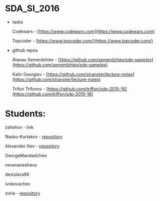 # SDA_SI_2016

* tasks

    Codewars - [https://www.codewars.com](https://www.codewars.com)
    
    Topcoder - [https://www.topcoder.com/](https://www.topcoder.com/)
  
  
* github repos

    Atanas Semerdzhiev - [https://github.com/semerdzhiev/sdp-samples](https://github.com/semerdzhiev/sdp-samples)
  
    Kalin Georgiev - [https://github.com/stranxter/lecture-notes](https://github.com/stranxter/lecture-notes)
  
    Trifon Trifonov - [https://github.com/triffon/sdp-2015-16](https://github.com/triffon/sdp-2015-16)



# Students:
  zshehov - link
  
  Nasko-Kurtakov - [repository](https://github.com/Nasko-Kurtakov)
  
  Alexander Iliev - [repository](https://github.com/sando22)
  
  GeorgeMandadzhiev 
  
  nevenanesheva 
  
  desislava96 
  
  ivokovachev 
  
  zorie - [repository](https://github.com/zorie/SDA_FMI.git)
